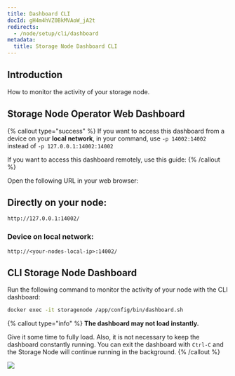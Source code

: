 ```yaml
---
title: Dashboard CLI
docId: gH4m4hVZ0BkMVAoW_jA2t
redirects:
  - /node/setup/cli/dashboard
metadata:
  title: Storage Node Dashboard CLI
---
```


## Introduction

How to monitor the activity of your storage node.

## Storage Node Operator Web Dashboard

{% callout type="success"  %}
If you want to access this dashboard from a device on your **local network**, in your [](docId:HaDkV_0aWg9OJoBe53o-J) command, use `-p 14002:14002` instead of `-p 127.0.0.1:14002:14002`

If you want to access this dashboard remotely, use this guide: [](docId:mZulkrp1H1Igv1BBTPsTC)
{% /callout %}

Open the following URL in your web browser:

## Directly on your node:

```bash
http://127.0.0.1:14002/
```

### Device on local network:

```Text
http://<your-nodes-local-ip>:14002/
```

## CLI Storage Node Dashboard

Run the following command to monitor the activity of your node with the CLI dashboard:

```bash
docker exec -it storagenode /app/config/bin/dashboard.sh
```

{% callout type="info"  %}
**The dashboard may not load instantly.**

Give it some time to fully load. Also, it is not necessary to keep the dashboard constantly running. You can exit the dashboard with `Ctrl-C` and the Storage Node will continue running in the background.
{% /callout %}

![](https://link.storjshare.io/raw/jua7rls6hkx5556qfcmhrqed2tfa/docs/images/llc8cUNZ5Butv9vRMa9iw_image.png)
